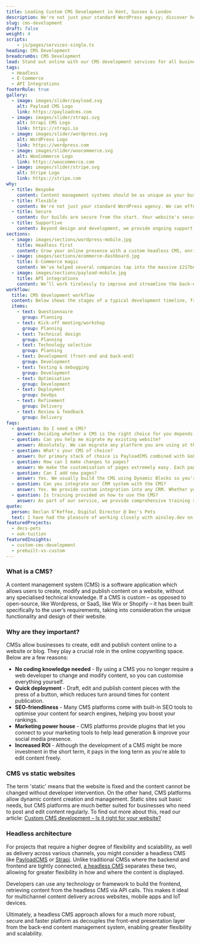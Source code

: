 ```yaml
---
title: Leading Custom CMS Development in Kent, Sussex & London
description: We're not just your standard WordPress agency; discover how a world class CMS development company can provide you with fast, scalable bespoke CMS solutions.
slug: cms-development
draft: false
weight: 4
scripts:
    - js/pages/services-single.ts
heading: CMS Development
breadcrumbs: CMS Development
lead: Stand out online with our CMS development services for all businesses, from startups to SMEs to large enterprises. Create rich media and content pieces effortlessly, without the need for any coding skills.
tags:
  - Headless
  - E-Commerce
  - API Integrations
footerRule: true
gallery:
  - image: images/slider/payload.svg
    alt: Payload CMS Logo
    link: https://payloadcms.com
  - image: images/slider/strapi.svg
    alt: Strapi CMS Logo
    link: https://strapi.io
  - image: images/slider/wordpress.svg
    alt: WordPress Logo
    link: https://wordpress.com
  - image: images/slider/woocommerce.svg
    alt: WooCommerce Logo
    link: https://woocommerce.com
  - image: images/slider/stripe.svg
    alt: Stripe Logo
    link: https://stripe.com
why:
  - title: Bespoke
    content: Content management systems should be as unique as your business. We build platforms that are completely tailored towards your specific needs.
  - title: Flexible
    content: We're not just your standard WordPress agency. We can effortlessly integrate with any CMS platform you prefer.
  - title: Secure
    content: Our builds are secure from the start. Your website's security is non-negotiable to us, so no more hacks or database recoveries.
  - title: Supportive
    content: Beyond design and development, we provide ongoing support for our clients every step of the way, from conception to launch day and beyond.
sections:
  - image: images/sections/wordpress-mobile.jpg
    title: Headless first
    content: Grow your online presence with a custom headless CMS, enriched with all the features you need to build and manage dynamic and modern digital experiences. Our headless-first approach ensures that the front-end is always decoupled, resulting in an extremely quick and highly secure platform.
  - image: images/sections/ecommerce-dashboard.jpg
    title: E-Commerce magic
    content: We've helped several companies tap into the massive £217bn that's spent online each year, by developing innovative and bespoke e-commerce platforms suited to their unique needs. We develop online stores that are ready to grow as your business does.
  - image: images/sections/payload-mobile.jpg
    title: API integrations
    content: We’ll work tirelessly to improve and streamline the back-end setup of your website. Because all of our CMS builds are designed around your specific businesses needs, we're able to integrate any API or platform you're using.
workflow:
  title: CMS development workflow
  content: Below shows the stages of a typical development timeline, from the initial questionnaire to the delivery of your new CMS.
  items:
    - text: Questionnaire
      group: Planning
    - text: Kick-off meeting/workshop
      group: Planning
    - text: Technical design
      group: Planning
    - text: Technology selection
      group: Planning
    - text: Development (front-end and back-end)
      group: Development
    - text: Testing & debugging
      group: Development
    - text: Optimisation
      group: Development
    - text: Deployment
      group: DevOps
    - text: Refinement
      group: Delivery
    - text: Review & feedback
      group: Delivery
faqs:
  - question: Do I need a CMS?
    answer: Deciding whether a CMS is the right choice for you depends on various factors. For many small businesses that are just getting started, sometimes a static site is enough. However, if you envisage adding content as your business expands, a CMS is certainly a good choice to grow your online presence.
  - question: Can you help me migrate my existing website?
    answer: Absolutely. We can migrate any platform you are using at the moment to your new CMS.
  - question: What's your CMS of choice?
    answer: Our primary stack of choice is PayloadCMS combined with GoLang. Payload is a versatile platform that allows for a vast array of customisation including custom fields, relationships, lifecycle hooks and components, to name a few. GoLang provides unmatched performance in scalability for web applications. With this stack, we ensure that your CMS build is optimised for speed, security and future growth.
  - question: How can I make changes to pages?
    answer: We make the customisation of pages extremely easy. Each page is tailored to the design, granting you the freedom to edit every aspect of your website content without worrying about altering the layout. Whether you need to update text, images or any other elements, you're able to do so with ease and without navigating a unnecessarily complex dashboard.
  - question: Can I add new pages?
    answer: Yes. We usually build the CMS using Dynamic Blocks so you're able to add in pages yourself without developer intervention. Each block can represent various elements such as text, contact forms or marketing sections, offering you flexibility to expand your website as you see fit.
  - question: Can you integrate our CRM system with the CMS?
    answer: Yes. We provide custom integration into any CRM. Whether you're using SalesForce, HubSpot or anything else, we can ensure the data synchronisation between your CMS & CRM is reliable and efficient.
  - question: Is training provided on how to use the CMS?
    answer: As part of our service, we provide comprehensive training sessions to familiarise you with the CMS. These sessions are tailored to your specific needs and conducted at the end of the build process. Additionally, we create custom videos to walk you through your new platform, ready for you to refer to as and when you wish.
quote:
  person: Declan O’Keffee, Digital Director @ Dec's Pets
  text: I have had the pleasure of working closely with ainsley.dev on the development of my new website. They have such a huge array of skills, not just in web development but across business and e-commerce as a whole. They helped us create a beautiful and modern website, and gave us ideas and initiatives for the future. It was a pleasure working with them.
featuredProjects:
  - decs-pets
  - oak-tuition
featuredInsights:
  - custom-cms-development
  - prebuilt-vs-custom
---
```


### What is a CMS?

A content management system (CMS) is a software application which allows users to create, modify and publish content on
a website, without any specialised technical knowledge. If a CMS is custom – as opposed to open-source, like Wordpress,
or SaaS, like Wix or Shopify – it has been built specifically to the user’s requirements, taking into consideration the
unique functionality and design of their website.

### Why are they important?

CMSs allow businesses to create, edit and publish content online to a website or blog. They play a crucial role in the
online copywriting space. Below are a few reasons:

* **No coding knowledge needed** - By using a CMS you no longer require a web developer to change and modify content, so
  you can customise everything yourself.
* **Quick deployment** - Draft, edit and publish content pieces with the press of a button, which reduces turn around
  times for content publication.
* **SEO-friendliness** - Many CMS platforms come with built-in SEO tools to optimise your content for search engines,
  helping you boost your rankings.
* **Marketing power house** - CMS platforms provide plugins that let you connect to your marketing tools to help lead
  generation & improve your social media presence.
* **Increased ROI** - Although the development of a CMS might be more investment in the short term, it pays in the long
  term as you're able to edit content freely.

### CMS vs static websites

The term 'static' means that the website is fixed and the content cannot be changed without developer intervention. On
the other hand, CMS platforms allow dynamic content creation and management. Static sites suit basic needs, but CMS
platforms are much better suited for businesses who need to post and edit content regularly. To find out more about
this, read our
article: [Custom CMS development – Is it right for your website?](https://ainsley.dev/insights/custom-cms-development/)

### Headless architecture

For projects that require a higher degree of flexibility and scalability, as well as delivery across various channels,
you might consider a headless CMS like [PayloadCMS](https://payloadcms.com/) or [Strapi](https://strapi.io/). Unlike
traditional CMSs where the backend and frontend are tightly
connected, [a headless CMS](https://www.storyblok.com/tp/headless-cms-explained) separates these two, allowing for
greater
flexibility in how and where the content is displayed.

Developers can use any technology or framework to build the frontend, retrieving content from the headless CMS via API
calls. This makes it ideal for multichannel content delivery across websites, mobile apps and IoT devices.

Ultimately, a headless CMS approach allows for a much more robust, secure and faster platform as decouples the front-end
presentation layer from the back-end content management system, enabling greater flexibility and scalability.
